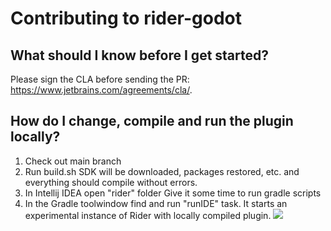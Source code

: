 # Contributing to rider-godot

## What should I know before I get started?

Please sign the CLA before sending the PR: https://www.jetbrains.com/agreements/cla/.

## How do I change, compile and run the plugin locally?

1. Check out main branch
2. Run build.sh
SDK will be downloaded, packages restored, etc. and everything should compile without errors.
3. In Intellij IDEA open "rider" folder
Give it some time to run gradle scripts
5. In the Gradle toolwindow find and run "runIDE" task. 
It starts an experimental instance of Rider with locally compiled plugin.
[![](https://user-images.githubusercontent.com/1482681/40919579-32795f52-680a-11e8-8656-89a5275e8570.png)]()
